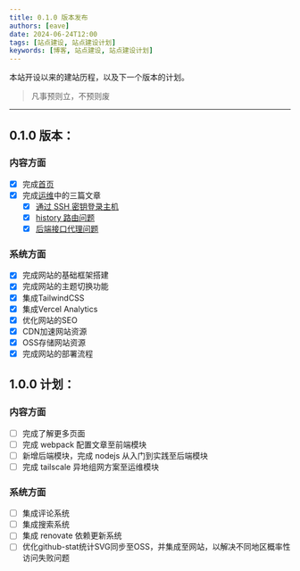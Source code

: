 ```yaml
---
title: 0.1.0 版本发布
authors: [eave]
date: 2024-06-24T12:00
tags: [站点建设, 站点建设计划]
keywords: [博客, 站点建设, 站点建设计划]
---
```


本站开设以来的建站历程，以及下一个版本的计划。

> 凡事预则立，不预则废

---

<!-- truncate -->

## 0.1.0 版本：

### 内容方面

- [x] 完成[首页](/)
- [x] 完成[运维](/docs/operation/intro)中的三篇文章
  - [x] [通过 SSH 密钥登录主机](/docs/operation/linux/ssh-key-login-host)
  - [x] [history 路由问题](/docs/operation/nginx/history-router-problem)
  - [x] [后端接口代理问题](/docs/operation/nginx/api-proxy-problem)

### 系统方面

- [x] 完成网站的基础框架搭建
- [x] 完成网站的主题切换功能
- [x] 集成TailwindCSS
- [x] 集成Vercel Analytics
- [x] 优化网站的SEO
- [x] CDN加速网站资源
- [x] OSS存储网站资源
- [x] 完成网站的部署流程

## 1.0.0 计划：

### 内容方面

- [ ] 完成了解更多页面
- [ ] 完成 webpack 配置文章至前端模块
- [ ] 新增后端模块，完成 nodejs 从入门到实践至后端模块
- [ ] 完成 tailscale 异地组网方案至运维模块

### 系统方面

- [ ] 集成评论系统
- [ ] 集成搜索系统
- [ ] 集成 renovate 依赖更新系统
- [ ] 优化github-stat统计SVG同步至OSS，并集成至网站，以解决不同地区概率性访问失败问题
